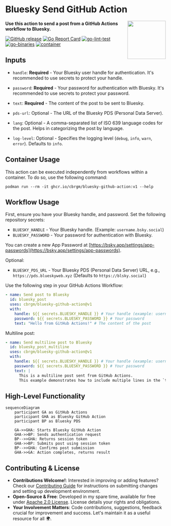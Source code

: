 # Bluesky Send GitHub Action

<img
  src="https://upload.wikimedia.org/wikipedia/commons/7/7a/Bluesky_Logo.svg"
  width="120px"
  align="right"
/>

**Use this action to send a post from a GitHub Actions workflow to Bluesky.**

[![GitHub release](https://img.shields.io/github/release/cbrgm/bluesky-github-action.svg)](https://github.com/cbrgm/bluesky-github-action)
[![Go Report Card](https://goreportcard.com/badge/github.com/cbrgm/bluesky-github-action)](https://goreportcard.com/report/github.com/cbrgm/bluesky-github-action)
[![go-lint-test](https://github.com/cbrgm/bluesky-github-action/actions/workflows/go-lint-test.yml/badge.svg)](https://github.com/cbrgm/bluesky-github-action/actions/workflows/go-lint-test.yml)
[![go-binaries](https://github.com/cbrgm/bluesky-github-action/actions/workflows/go-binaries.yml/badge.svg)](https://github.com/cbrgm/bluesky-github-action/actions/workflows/go-binaries.yml)
[![container](https://github.com/cbrgm/bluesky-github-action/actions/workflows/container.yml/badge.svg)](https://github.com/cbrgm/bluesky-github-action/actions/workflows/container.yml)

## Inputs

- `handle`: **Required** - Your Bluesky user handle for authentication. It's recommended to use secrets to protect your handle.
- `password`: **Required** - Your password for authentication with Bluesky. It's recommended to use secrets to protect your password.
- `text`: **Required** - The content of the post to be sent to Bluesky.

- `pds-url`: Optional - The URL of the Bluesky PDS (Personal Data Server).
- `lang`: Optional - A comma-separated list of ISO 639 language codes for the post. Helps in categorizing the post by language.
- `log-level`: Optional - Specifies the logging level (`debug`, `info`, `warn`, `error`). Defaults to `info`.

## Container Usage

This action can be executed independently from workflows within a container. To do so, use the following command:

```
podman run --rm -it ghcr.io/cbrgm/bluesky-github-action:v1 --help
```

## Workflow Usage

First, ensure you have your Bluesky handle, and password. Set the following repository secrets:

* `BLUESKY_HANDLE` - Your Bluesky handle. (Example: `username.bsky.social`)
* `BLUESKY_PASSWORD` - Your password for authentication with Bluesky.

You can create a new App Password at [https://bsky.app/settings/app-passwords](https://bsky.app/settings/app-passwords).

Optional:

* `BLUESKY_PDS_URL` - Your Bluesky PDS (Personal Data Server) URL, e.g., `https://pds.blueskyweb.xyz` (Defaults to `https://blsky.social`)

Use the following step in your GitHub Actions Workflow:

```yaml
- name: Send post to Bluesky
  id: bluesky_post
  uses: cbrgm/bluesky-github-action@v1
  with:
    handle: ${{ secrets.BLUESKY_HANDLE }} # Your handle (example: username.bsky.social)
    password: ${{ secrets.BLUESKY_PASSWORD }} # Your password
    text: "Hello from GitHub Actions!" # The content of the post
```

Multiline post:

```yaml
- name: Send multiline post to Bluesky
  id: bluesky_post_multiline
  uses: cbrgm/bluesky-github-action@v1
  with:
    handle: ${{ secrets.BLUESKY_HANDLE }} # Your handle (example: username.bsky.social)
    password: ${{ secrets.BLUESKY_PASSWORD }} # Your password
    text: |
      This is a multiline post sent from GitHub Actions.
      This example demonstrates how to include multiple lines in the `text` input.
```

## High-Level Functionality

```mermaid
sequenceDiagram
    participant GA as GitHub Actions
    participant GHA as Bluesky GitHub Action
    participant BP as Bluesky PDS

    GA->>GHA: Starts Bluesky GitHub Action
    GHA->>BP: Sends authentication request
    BP-->>GHA: Returns session token
    GHA->>BP: Submits post using session token
    BP-->>GHA: Confirms post submission
    GHA->>GA: Action completes, returns result
```

## Contributing & License

* **Contributions Welcome!**: Interested in improving or adding features? Check our [Contributing Guide](https://github.com/cbrgm/bluesky-github-action/blob/main/CONTRIBUTING.md) for instructions on submitting changes and setting up development environment.
* **Open-Source & Free**: Developed in my spare time, available for free under [Apache 2.0 License](https://github.com/cbrgm/bluesky-github-action/blob/main/LICENSE). License details your rights and obligations.
* **Your Involvement Matters**: Code contributions, suggestions, feedback crucial for improvement and success. Let's maintain it as a useful resource for all 🌍.
